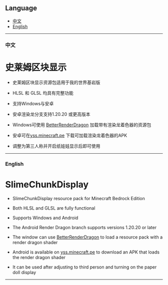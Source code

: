 ## Language
- [中文](#中文)
- [English](#english)
---

### 中文
# 史莱姆区块显示
- 史莱姆区块显示资源包适用于我的世界基岩版

- HLSL 和 GLSL 均具有完整功能

- 支持Windows与安卓

- 安卓渲染龙分支支持1.20.20 或更高版本

- Windows可使用 [BetterRenderDragon](https://github.com/ddf8196/BetterRenderDragon) 加载带有渲染龙着色器的资源包

- 安卓可在[yss.minecraft.pe](https://yss.minecraft.pe/) 下载可加载渲染龙着色器的APK

- 调整为第三人称并开启纸娃娃显示后即可使用

---

### English
# SlimeChunkDisplay
- SlimeChunkDisplay resource pack for Minecraft Bedrock Edition

- Both HLSL and GLSL are fully functional

- Supports Windows and Android

- The Android Render Dragon branch supports versions 1.20.20 or later

- The window can use [BetterRenderDragon](https://github.com/ddf8196/BetterRenderDragon) to load a resource pack with a render dragon shader

- Android is available on [yss.minecraft.pe](https://yss.minecraft.pe/) to download an APK that loads the render dragon shader

- It can be used after adjusting to third person and turning on the paper doll display

---

